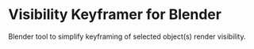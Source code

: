 # Visibility Keyframer for Blender
Blender tool to simplify keyframing of selected object(s) render visibility.
